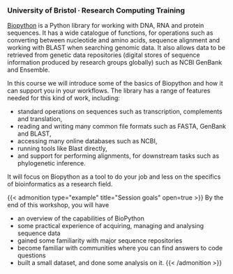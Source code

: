 ### University of Bristol ∙ Research Computing Training

[Biopython](https://biopython.org/) is a Python library for working with DNA, RNA and protein sequences. It has a wide catalogue of functions, for operations such as converting between nucleotide and amino acids, sequence alignment and working with BLAST when searching genomic data. It also allows data to be retrieved from genetic data repositories (digital stores of sequence information produced by research groups globally) such as NCBI GenBank and Ensemble.

In this course we will introduce some of the basics of Biopython and how it can support you in your workflows. The library has a range of features needed for this kind of work, including:

- standard operations on sequences such as transcription, complements and translation,
- reading and writing many common file formats such as FASTA, GenBank and BLAST,
- accessing many online databases such as NCBI,
- running tools like Blast directly,
- and support for performing alignments, for downstream tasks such as phylogenetic inference.

 It will focus on Biopython as a tool to do your job and less on the specifics of bioinformatics as a research field.

{{< admonition type="example" title="Session goals" open=true >}}
By the end of this workshop, you will have
- an overview of the capabilities of BioPython
- some practical experience of acquiring, managing and analysing sequence data
- gained some familiarity with major sequence repositories
- become familiar with communities where you can find answers to code questions
- built a small dataset, and done some analysis on it.
{{< /admonition >}}




